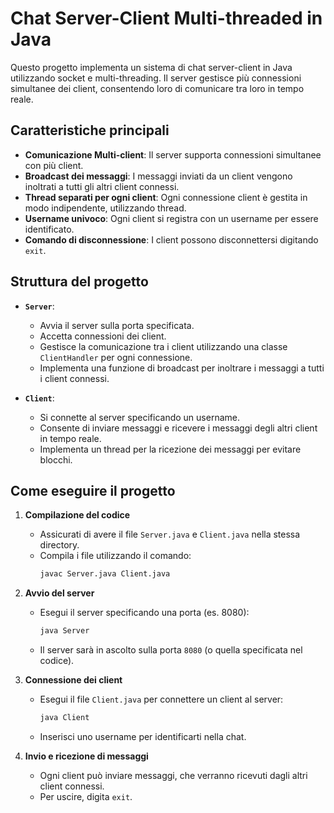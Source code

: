 # Chat Server-Client Multi-threaded in Java

Questo progetto implementa un sistema di chat server-client in Java utilizzando socket e multi-threading. Il server gestisce più connessioni simultanee dei client, consentendo loro di comunicare tra loro in tempo reale.

## Caratteristiche principali

- **Comunicazione Multi-client**: Il server supporta connessioni simultanee con più client.
- **Broadcast dei messaggi**: I messaggi inviati da un client vengono inoltrati a tutti gli altri client connessi.
- **Thread separati per ogni client**: Ogni connessione client è gestita in modo indipendente, utilizzando thread.
- **Username univoco**: Ogni client si registra con un username per essere identificato.
- **Comando di disconnessione**: I client possono disconnettersi digitando `exit`.

## Struttura del progetto

- **`Server`**: 
  - Avvia il server sulla porta specificata.
  - Accetta connessioni dei client.
  - Gestisce la comunicazione tra i client utilizzando una classe `ClientHandler` per ogni connessione.
  - Implementa una funzione di broadcast per inoltrare i messaggi a tutti i client connessi.

- **`Client`**:
  - Si connette al server specificando un username.
  - Consente di inviare messaggi e ricevere i messaggi degli altri client in tempo reale.
  - Implementa un thread per la ricezione dei messaggi per evitare blocchi.

## Come eseguire il progetto

1. **Compilazione del codice**
   - Assicurati di avere il file `Server.java` e `Client.java` nella stessa directory.
   - Compila i file utilizzando il comando:
     ```bash
     javac Server.java Client.java
     ```

2. **Avvio del server**
   - Esegui il server specificando una porta (es. 8080):
     ```bash
     java Server
     ```
   - Il server sarà in ascolto sulla porta `8080` (o quella specificata nel codice).

3. **Connessione dei client**
   - Esegui il file `Client.java` per connettere un client al server:
     ```bash
     java Client
     ```
   - Inserisci uno username per identificarti nella chat.

4. **Invio e ricezione di messaggi**
   - Ogni client può inviare messaggi, che verranno ricevuti dagli altri client connessi.
   - Per uscire, digita `exit`.
